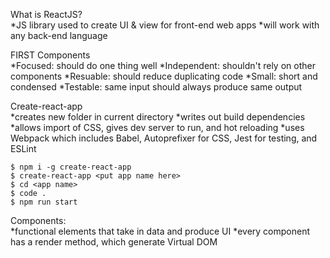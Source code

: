 What is ReactJS?  
  *JS library used to create UI & view for front-end web apps
  *will work with any back-end language
  
FIRST Components  
  *Focused: should do one thing well
  *Independent: shouldn't rely on other components
  *Resuable: should reduce duplicating code
  *Small: short and condensed 
  *Testable: same input should always produce same output
  

Create-react-app  
  *creates new folder in current directory
  *writes out build dependencies
  *allows import of CSS, gives dev server to run, and hot reloading
  *uses Webpack which includes Babel, Autoprefixer for CSS, Jest for testing, and ESLint
```  
$ npm i -g create-react-app
$ create-react-app <put app name here>
$ cd <app name>
$ code .
$ npm run start
```  
Components:  
  *functional elements that take in data and produce UI
  *every component has a render method, which generate Virtual DOM
